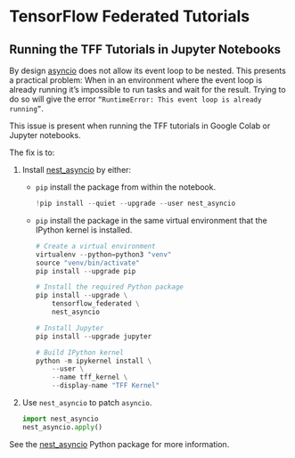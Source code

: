 # TensorFlow Federated Tutorials

## Running the TFF Tutorials in Jupyter Notebooks

By design [asyncio](https://docs.python.org/3/library/asyncio.html) does not
allow its event loop to be nested. This presents a practical problem: When in an
environment where the event loop is already running it’s impossible to run tasks
and wait for the result. Trying to do so will give the error `“RuntimeError:
This event loop is already running”`.

This issue is present when running the TFF tutorials in Google Colab or Jupyter
notebooks.

The fix is to:

1.  Install [nest_asyncio](https://pypi.org/project/nest-asyncio/) by either:

    *   `pip` install the package from within the notebook.

        ```python
        !pip install --quiet --upgrade --user nest_asyncio
        ```

    *   `pip` install the package in the same virtual environment that the
        IPython kernel is installed.

        ```python
        # Create a virtual environment
        virtualenv --python=python3 "venv"
        source "venv/bin/activate"
        pip install --upgrade pip

        # Install the required Python package
        pip install --upgrade \
            tensorflow_federated \
            nest_asyncio

        # Install Jupyter
        pip install --upgrade jupyter

        # Build IPython kernel
        python -m ipykernel install \
            --user \
            --name tff_kernel \
            --display-name "TFF Kernel"
        ```

1.  Use `nest_asyncio` to patch `asyncio`.

    ```python
    import nest_asyncio
    nest_asyncio.apply()
    ```

See the [nest_asyncio](https://pypi.org/project/nest-asyncio/) Python package
for more information.
